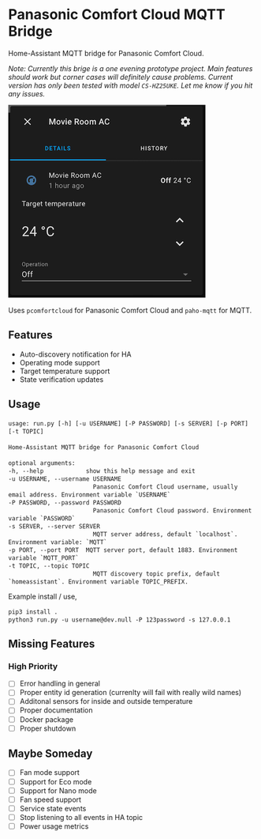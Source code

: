 # Panasonic Comfort Cloud MQTT Bridge
Home-Assistant MQTT bridge for Panasonic Comfort Cloud. 

_Note: Currently this brige is a one evening prototype project. Main features should work but corner cases will definitely cause problems. Current version has only been tested with model `CS-HZ25UKE`. Let me know if you hit any issues._

![HA](/ha-dashboard.png "HA")

Uses `pcomfortcloud` for Panasonic Comfort Cloud and `paho-mqtt` for MQTT.

## Features
- Auto-discovery notification for HA
- Operating mode support
- Target temperature support
- State verification updates

## Usage

    usage: run.py [-h] [-u USERNAME] [-P PASSWORD] [-s SERVER] [-p PORT] [-t TOPIC]

    Home-Assistant MQTT bridge for Panasonic Comfort Cloud

    optional arguments:
    -h, --help            show this help message and exit
    -u USERNAME, --username USERNAME
                            Panasonic Comfort Cloud username, usually email address. Environment variable `USERNAME`
    -P PASSWORD, --password PASSWORD
                            Panasonic Comfort Cloud password. Environment variable `PASSWORD`
    -s SERVER, --server SERVER
                            MQTT server address, default `localhost`. Environment variable: `MQTT`
    -p PORT, --port PORT  MQTT server port, default 1883. Environment variable `MQTT_PORT`
    -t TOPIC, --topic TOPIC
                            MQTT discovery topic prefix, default `homeassistant`. Environment variable TOPIC_PREFIX.

Example install / use,

    pip3 install .
    python3 run.py -u username@dev.null -P 123password -s 127.0.0.1

## Missing Features

### High Priority

- [ ] Error handling in general
- [ ] Proper entity id generation (currenlty will fail with really wild names)
- [ ] Additonal sensors for inside and outside temperature
- [ ] Proper documentation
- [ ] Docker package
- [ ] Proper shutdown

## Maybe Someday

- [ ] Fan mode support
- [ ] Support for Eco mode
- [ ] Support for Nano mode
- [ ] Fan speed support
- [ ] Service state events
- [ ] Stop listening to all events in HA topic
- [ ] Power usage metrics